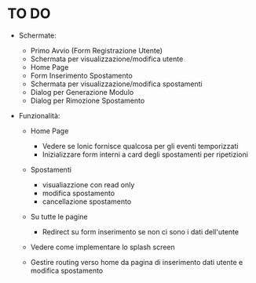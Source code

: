 # TO DO

- Schermate:
    - Primo Avvio (Form Registrazione Utente)
    - Schermata per visualizzazione/modifica utente
    - Home Page
    - Form Inserimento Spostamento
    - Schermata per visualizzazione/modifica spostamenti
    - Dialog per Generazione Modulo
    - Dialog per Rimozione Spostamento

- Funzionalità:
    - Home Page
        - Vedere se Ionic fornisce qualcosa per gli eventi temporizzati
        - Inizializzare form interni a card degli spostamenti per ripetizioni

    - Spostamenti
        - visualiazzione con read only
        - modifica spostamento
        - cancellazione spostamento
    - Su tutte le pagine
        - Redirect su form inserimento se non ci sono i dati dell'utente
    - Vedere come implementare lo splash screen
    - Gestire routing verso home da pagina di inserimento dati utente e modifica spostamento
